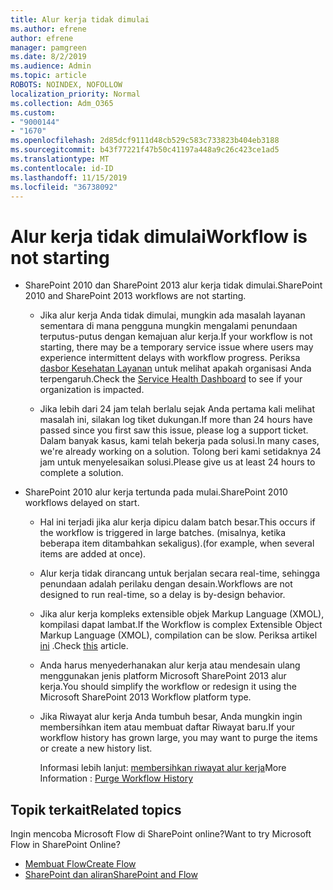 ```yaml
---
title: Alur kerja tidak dimulai
ms.author: efrene
author: efrene
manager: pamgreen
ms.date: 8/2/2019
ms.audience: Admin
ms.topic: article
ROBOTS: NOINDEX, NOFOLLOW
localization_priority: Normal
ms.collection: Adm_O365
ms.custom:
- "9000144"
- "1670"
ms.openlocfilehash: 2d85dcf9111d48cb529c583c733823b404eb3188
ms.sourcegitcommit: b43f77221f47b50c41197a448a9c26c423ce1ad5
ms.translationtype: MT
ms.contentlocale: id-ID
ms.lasthandoff: 11/15/2019
ms.locfileid: "36738092"
---
```

# <a name="workflow-is-not-starting"></a><span data-ttu-id="eb818-102">Alur kerja tidak dimulai</span><span class="sxs-lookup"><span data-stu-id="eb818-102">Workflow is not starting</span></span>

- <span data-ttu-id="eb818-103">SharePoint 2010 dan SharePoint 2013 alur kerja tidak dimulai.</span><span class="sxs-lookup"><span data-stu-id="eb818-103">SharePoint 2010 and SharePoint 2013 workflows are not starting.</span></span>

    - <span data-ttu-id="eb818-104">Jika alur kerja Anda tidak dimulai, mungkin ada masalah layanan sementara di mana pengguna mungkin mengalami penundaan terputus-putus dengan kemajuan alur kerja.</span><span class="sxs-lookup"><span data-stu-id="eb818-104">If your workflow is not starting, there may be a temporary service issue where users may experience intermittent delays with workflow progress.</span></span> <span data-ttu-id="eb818-105">Periksa [dasbor Kesehatan Layanan](https:/admin.microsoft.com/AdminPortal/Home#/servicehealth) untuk melihat apakah organisasi Anda terpengaruh.</span><span class="sxs-lookup"><span data-stu-id="eb818-105">Check the [Service Health Dashboard](https:/admin.microsoft.com/AdminPortal/Home#/servicehealth) to see if your organization is impacted.</span></span>

    - <span data-ttu-id="eb818-106">Jika lebih dari 24 jam telah berlalu sejak Anda pertama kali melihat masalah ini, silakan log tiket dukungan.</span><span class="sxs-lookup"><span data-stu-id="eb818-106">If more than 24 hours have passed since you first saw this issue, please log a support ticket.</span></span> <span data-ttu-id="eb818-107">Dalam banyak kasus, kami telah bekerja pada solusi.</span><span class="sxs-lookup"><span data-stu-id="eb818-107">In many cases, we're already working on a solution.</span></span> <span data-ttu-id="eb818-108">Tolong beri kami setidaknya 24 jam untuk menyelesaikan solusi.</span><span class="sxs-lookup"><span data-stu-id="eb818-108">Please give us at least 24 hours to complete a solution.</span></span>

- <span data-ttu-id="eb818-109">SharePoint 2010 alur kerja tertunda pada mulai.</span><span class="sxs-lookup"><span data-stu-id="eb818-109">SharePoint 2010 workflows delayed on start.</span></span>

    - <span data-ttu-id="eb818-110">Hal ini terjadi jika alur kerja dipicu dalam batch besar.</span><span class="sxs-lookup"><span data-stu-id="eb818-110">This occurs if the workflow is triggered in large batches.</span></span> <span data-ttu-id="eb818-111">(misalnya, ketika beberapa item ditambahkan sekaligus).</span><span class="sxs-lookup"><span data-stu-id="eb818-111">(for example, when several items are added at once).</span></span>

    - <span data-ttu-id="eb818-112">Alur kerja tidak dirancang untuk berjalan secara real-time, sehingga penundaan adalah perilaku dengan desain.</span><span class="sxs-lookup"><span data-stu-id="eb818-112">Workflows are not designed to run real-time, so a delay is by-design behavior.</span></span>

   -  <span data-ttu-id="eb818-113">Jika alur kerja kompleks extensible objek Markup Language (XMOL), kompilasi dapat lambat.</span><span class="sxs-lookup"><span data-stu-id="eb818-113">If the Workflow is complex Extensible Object Markup Language (XMOL), compilation can be slow.</span></span> <span data-ttu-id="eb818-114">Periksa artikel [ini](https://support.microsoft.com//kb/3043697) .</span><span class="sxs-lookup"><span data-stu-id="eb818-114">Check [this](https://support.microsoft.com//kb/3043697) article.</span></span>

    - <span data-ttu-id="eb818-115">Anda harus menyederhanakan alur kerja atau mendesain ulang menggunakan jenis platform Microsoft SharePoint 2013 alur kerja.</span><span class="sxs-lookup"><span data-stu-id="eb818-115">You should simplify the workflow or redesign it using the Microsoft SharePoint 2013 Workflow platform type.</span></span>

    - <span data-ttu-id="eb818-116">Jika Riwayat alur kerja Anda tumbuh besar, Anda mungkin ingin membersihkan item atau membuat daftar Riwayat baru.</span><span class="sxs-lookup"><span data-stu-id="eb818-116">If your workflow history has grown large, you may want to purge the items or create a new history list.</span></span>

        <span data-ttu-id="eb818-117">Informasi lebih lanjut: [membersihkan riwayat alur kerja](https://blogs.technet.microsoft.com/marj/2015/08/07/sharepoint-2010-workflows-best-practice-purge-workflow-history-list-items/)</span><span class="sxs-lookup"><span data-stu-id="eb818-117">More Information : [Purge Workflow History](https://blogs.technet.microsoft.com/marj/2015/08/07/sharepoint-2010-workflows-best-practice-purge-workflow-history-list-items/)</span></span>


## <a name="related-topics"></a><span data-ttu-id="eb818-118">Topik terkait</span><span class="sxs-lookup"><span data-stu-id="eb818-118">Related topics</span></span>
<span data-ttu-id="eb818-119">Ingin mencoba Microsoft Flow di SharePoint online?</span><span class="sxs-lookup"><span data-stu-id="eb818-119">Want to try Microsoft Flow in SharePoint Online?</span></span>
- [<span data-ttu-id="eb818-120">Membuat Flow</span><span class="sxs-lookup"><span data-stu-id="eb818-120">Create Flow</span></span>](https://support.office.com/article/Create-a-flow-for-a-list-or-library-in-SharePoint-Online-or-OneDrive-for-Business-a9c3e03b-0654-46af-a254-20252e580d01) 
- [<span data-ttu-id="eb818-121">SharePoint dan aliran</span><span class="sxs-lookup"><span data-stu-id="eb818-121">SharePoint and Flow</span></span>](https://flow.microsoft.com/blog/sharepoint-and-flow/) 


